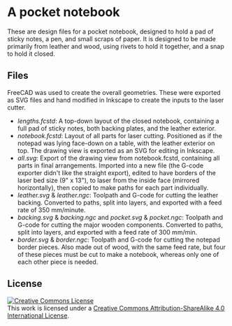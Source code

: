 A pocket notebook
=================

These are design files for a pocket notebook, designed to hold a pad of sticky
notes, a pen, and small scraps of paper.  It is designed to be made primarily
from leather and wood, using rivets to hold it together, and a snap to hold it
closed.


Files
-----

FreeCAD was used to create the overall geometries.  These were exported as SVG
files and hand modified in Inkscape to create the inputs to the laser cutter.

* _lengths.fcstd_: A top-down layout of the closed notebook, containing a full
  pad of sticky notes, both backing plates, and the leather exterior.
* _notebook.fcstd_: Layout of all parts for laser cutting.  Positioned as if
  the notepad was lying face-down on a table, with the leather exterior on top.
  The drawing view is exported as an SVG for editing in Inkscape.
* _all.svg_: Export of the drawing view from notebook.fcstd, containing all
  parts in final arrangements.  Imported into a new file (the G-code exporter
  didn't like the straight export), edited to have borders of the laser bed
  size (9" x 13"), to laser from the inside face (mirrored horizontally), then
  copied to make paths for each part individually.
* _leather.svg_ & _leather.ngc_: Toolpath and G-code for cutting the leather
  backing.  Converted to paths, split into layers, and exported with a feed
  rate of 350 mm/minute.
* _backing.svg_ & _backing.ngc_ and _pocket.svg_ & _pocket.ngc_: Toolpath and
  G-code for cutting the major wooden components.  Converted to paths, split
  into layers, and exported with a feed rate of 300 mm/min.
* _border.svg_ & _border.ngc_: Toolpath and G-code for cutting the notepad
  border pieces.  Also made out of wood, with the same feed rate, but four of
  these pieces must be cut to make a notebook, whereas only one of each other
  piece is needed.


License
-------

<a rel="license" href="http://creativecommons.org/licenses/by-sa/4.0/"><img alt="Creative Commons License" style="border-width:0" src="http://i.creativecommons.org/l/by-sa/4.0/88x31.png" /></a><br />This work is licensed under a <a rel="license" href="http://creativecommons.org/licenses/by-sa/4.0/">Creative Commons Attribution-ShareAlike 4.0 International License</a>.
